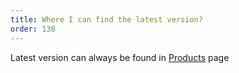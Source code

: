 ```yaml
---
title: Where I can find the latest version?
order: 138
---
```

Latest version can always be found in [Products](/products/) page
